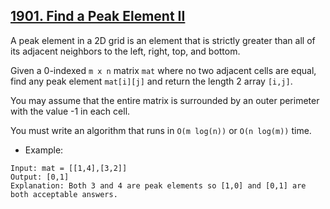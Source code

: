 ## [1901. Find a Peak Element II](https://leetcode.com/problems/find-a-peak-element-ii/)

A peak element in a 2D grid is an element that is strictly greater than all of its adjacent neighbors to the left, right, top, and bottom.

Given a 0-indexed `m x n` matrix `mat` where no two adjacent cells are equal, find any peak element `mat[i][j]` and return the length 2 array `[i,j]`.

You may assume that the entire matrix is surrounded by an outer perimeter with the value -1 in each cell.

You must write an algorithm that runs in `O(m log(n))` or `O(n log(m))` time.




- Example:
```
Input: mat = [[1,4],[3,2]]
Output: [0,1]
Explanation: Both 3 and 4 are peak elements so [1,0] and [0,1] are both acceptable answers.
```
